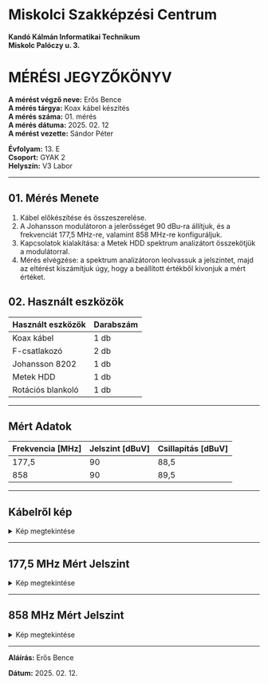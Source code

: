 # Miskolci Szakképzési Centrum  
**Kandó Kálmán Informatikai Technikum**  
**Miskolc Palóczy u. 3.**

# MÉRÉSI JEGYZŐKÖNYV

**A mérést végző neve:** Erős Bence  
**A mérés tárgya:** Koax kábel készités <br>
**A mérés száma:** 01. mérés  
**A mérés dátuma:** 2025. 02. 12  
**A mérést vezette:** Sándor Péter  

**Évfolyam:** 13. E  
**Csoport:** GYAK 2  
**Helyszín:** V3 Labor 

---

## 01. Mérés Menete

1. Kábel előkészítése és összeszerelése.
2. A Johansson modulátoron a jelerősséget 90 dBu-ra állítjuk, és a frekvenciát 177,5 MHz-re, valamint 858 MHz-re konfiguráljuk.
3. Kapcsolatok kialakítása: a Metek HDD spektrum analizátort összekötjük a modulátorral.
4. Mérés elvégzése: a spektrum analizátoron leolvassuk a jelszintet, majd az eltérést kiszámítjuk úgy, hogy a beállított értékből 
kivonjuk a mért értéket.



## 02. Használt eszközök

| Használt eszközök      | Darabszám |
|-------------------------|----------|
| Koax kábel             | 1 db     |
| F-csatlakozó           | 2 db     |
| Johansson 8202         | 1 db     |
| Metek HDD             | 1 db     |
| Rotációs blankoló      | 1 db     |

---


## Mért Adatok

| Frekvencia [MHz] | Jelszint [dBuV] | Csillapítás [dBuV] |
|------------------|----------------|---------------------|
| 177,5            |  90            | 88,5                |
| 858              |  90            | 89,5                |

---

## Kábelről kép

<details>


<summary>Kép megtekintése</summary>

<img src="https://github.com/user-attachments/assets/da4063f3-f233-45dc-ba04-c781cf445212" width="315px">

<img src="https://github.com/user-attachments/assets/42fe7f85-e967-48c8-af57-1b6d1097bcef" width="315px">

</details>

---

## 177,5 MHz Mért Jelszint

<details>


<summary>Kép megtekintése</summary>

![its_snapshot_0001](https://github.com/user-attachments/assets/988d9883-a088-4397-ac43-b0d2d0ed0209)


</details>

---

## 858 MHz Mért Jelszint

<details>


<summary>Kép megtekintése</summary>

![its_snapshot_0002](https://github.com/user-attachments/assets/30a7d345-cb6d-4fda-90ef-16dbf9ff5e8f)


</details>

---

**Aláírás:** Erős Bence 

**Dátum:** 2025. 02. 12.

